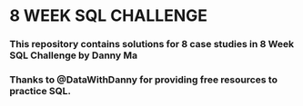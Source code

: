 # 8 WEEK SQL CHALLENGE

### This repository contains solutions for 8 case studies in 8 Week SQL Challenge by Danny Ma
### Thanks to @DataWithDanny for providing free resources to practice SQL. 
